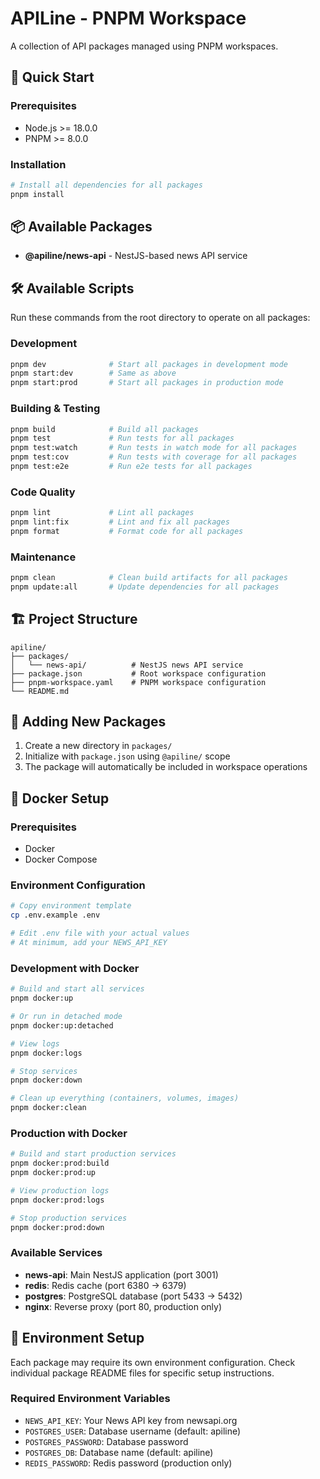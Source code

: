 # APILine - PNPM Workspace

A collection of API packages managed using PNPM workspaces.

## 🚀 Quick Start

### Prerequisites
- Node.js >= 18.0.0
- PNPM >= 8.0.0

### Installation
```bash
# Install all dependencies for all packages
pnpm install
```

## 📦 Available Packages

- **@apiline/news-api** - NestJS-based news API service

## 🛠️ Available Scripts

Run these commands from the root directory to operate on all packages:

### Development
```bash
pnpm dev              # Start all packages in development mode
pnpm start:dev        # Same as above
pnpm start:prod       # Start all packages in production mode
```

### Building & Testing
```bash
pnpm build            # Build all packages
pnpm test             # Run tests for all packages
pnpm test:watch       # Run tests in watch mode for all packages
pnpm test:cov         # Run tests with coverage for all packages
pnpm test:e2e         # Run e2e tests for all packages
```

### Code Quality
```bash
pnpm lint             # Lint all packages
pnpm lint:fix         # Lint and fix all packages
pnpm format           # Format code for all packages
```

### Maintenance
```bash
pnpm clean            # Clean build artifacts for all packages
pnpm update:all       # Update dependencies for all packages
```

## 🏗️ Project Structure

```
apiline/
├── packages/
│   └── news-api/          # NestJS news API service
├── package.json           # Root workspace configuration
├── pnpm-workspace.yaml    # PNPM workspace configuration
└── README.md
```

## 🔧 Adding New Packages

1. Create a new directory in `packages/`
2. Initialize with `package.json` using `@apiline/` scope
3. The package will automatically be included in workspace operations

## 🐳 Docker Setup

### Prerequisites
- Docker
- Docker Compose

### Environment Configuration
```bash
# Copy environment template
cp .env.example .env

# Edit .env file with your actual values
# At minimum, add your NEWS_API_KEY
```

### Development with Docker
```bash
# Build and start all services
pnpm docker:up

# Or run in detached mode
pnpm docker:up:detached

# View logs
pnpm docker:logs

# Stop services
pnpm docker:down

# Clean up everything (containers, volumes, images)
pnpm docker:clean
```

### Production with Docker
```bash
# Build and start production services
pnpm docker:prod:build
pnpm docker:prod:up

# View production logs
pnpm docker:prod:logs

# Stop production services
pnpm docker:prod:down
```

### Available Services
- **news-api**: Main NestJS application (port 3001)
- **redis**: Redis cache (port 6380 → 6379)
- **postgres**: PostgreSQL database (port 5433 → 5432)
- **nginx**: Reverse proxy (port 80, production only)

## 📝 Environment Setup

Each package may require its own environment configuration. Check individual package README files for specific setup instructions.

### Required Environment Variables
- `NEWS_API_KEY`: Your News API key from newsapi.org
- `POSTGRES_USER`: Database username (default: apiline)
- `POSTGRES_PASSWORD`: Database password
- `POSTGRES_DB`: Database name (default: apiline)
- `REDIS_PASSWORD`: Redis password (production only)
